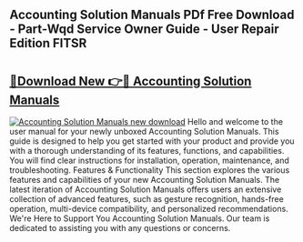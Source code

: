## Accounting Solution Manuals PDf Free Download - Part-Wqd Service Owner Guide - User Repair Edition FITSR

# <h2><a href="http://bc80604.oget.top/?id=Accounting+Solution+Manuals">🔗Download New 👉🔴 Accounting Solution Manuals</a></h2>

[![Accounting Solution Manuals new download](https://i.imgur.com/5g1atiW.png)](http://bc80604.oget.top/?id=Accounting+Solution+Manuals)
Hello and welcome to the user manual for your newly unboxed Accounting Solution Manuals. This guide is designed to help you get started with your product and provide you with a thorough understanding of its features, functions, and capabilities. You will find clear instructions for installation, operation, maintenance, and troubleshooting. Features & Functionality This section explores the various features and capabilities of your new Accounting Solution Manuals. The latest iteration of Accounting Solution Manuals offers users an extensive collection of advanced features, such as gesture recognition, hands-free operation, multi-device compatibility, and personalized recommendations. We're Here to Support You Accounting Solution Manuals. Our team is dedicated to assisting you with any questions or concerns.
